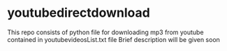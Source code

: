 # youtubedirectdownload
This repo consists of python file for downloading mp3 from youtube contained in youtubevideosList.txt file
Brief description will be given soon
